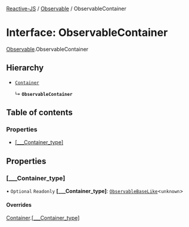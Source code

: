 [Reactive-JS](../README.md) / [Observable](../modules/Observable.md) / ObservableContainer

# Interface: ObservableContainer

[Observable](../modules/Observable.md).ObservableContainer

## Hierarchy

- [`Container`](types.Container.md)

  ↳ **`ObservableContainer`**

## Table of contents

### Properties

- [[\_\_\_Container\_type]](Observable.ObservableContainer.md#[___container_type])

## Properties

### [\_\_\_Container\_type]

• `Optional` `Readonly` **[\_\_\_Container\_type]**: [`ObservableBaseLike`](types.ObservableBaseLike.md)<`unknown`\>

#### Overrides

[Container](types.Container.md).[[___Container_type]](types.Container.md#[___container_type])
